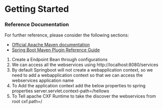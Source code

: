 # Getting Started

### Reference Documentation
For further reference, please consider the following sections:

* [Official Apache Maven documentation](https://maven.apache.org/guides/index.html)
* [Spring Boot Maven Plugin Reference Guide](https://docs.spring.io/spring-boot/docs/2.2.6.RELEASE/maven-plugin/)

1. Create a Endpoint Bean through configurations
2. We can access all the webservices using http://localhost:8080/services
3. By default Springboot will not create a webapplication context, so we need to add a webapplication context so that we can access the webservices application name
4. To Add the application context add the below properties to spring properties
	server.servlet.context-path=/hellows
5. To Tell apache CXF Runtime to take the discover the webservices from root
	cxf.path=/
